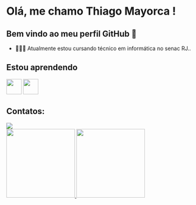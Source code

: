 

# Olá, me chamo Thiago Mayorca ! 
## Bem vindo ao meu perfil GitHub 👋


- 👨🏻‍💻 Atualmente estou cursando técnico em informática no senac RJ..

## Estou aprendendo

<img src="https://cdn.jsdelivr.net/gh/devicons/devicon/icons/java/java-original.svg" width="40" height="40"/> <img src="https://cdn.jsdelivr.net/gh/devicons/devicon/icons/linux/linux-original.svg" width="40" height="40"/>

## Contatos:

<div>
<a href="https://instagram.com/thiagomayorca" target="_blank"><img src="https://img.shields.io/badge/-Instagram-%23E4405F?style=for-the-badge&logo=instagram&logoColor=white" target="_blank"></a>
  
</div>


<div>
<a href="https://github.com/thiagomayorca">
<img height="180em" src="https://github-readme-stats.vercel.app/api/top-langs/?username=thiagomayorca&layout=compact&langs_count=7&theme=dracula"/>
<img height="180em" src="https://github-readme-stats.vercel.app/api?username=thiagomayorca&show_icons=true&theme=dracula&include_all_commits=true&count_private=true"/>
</div>
